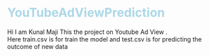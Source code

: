 <h1 style="color:lightblue;text-shadow:1px 2px 2px 1px solid lime">YouTubeAdViewPrediction</h1>
Hi I am Kunal Maji
This the project on Youtube Ad View  .</br></hr>
Here train.csv is for train the model
and test.csv is for predicting the outcome of new data
